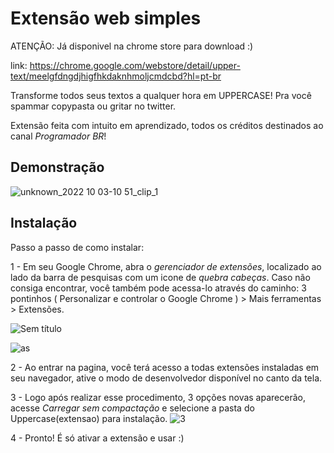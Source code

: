 
#  Extensão web simples

ATENÇÃO: Já disponivel na chrome store para download :) 

link:
https://chrome.google.com/webstore/detail/upper-text/meelgfdngdjhigfhkdaknhmoljcmdcbd?hl=pt-br

Transforme todos seus textos a qualquer hora em UPPERCASE! Pra você spammar copypasta ou gritar no twitter.

Extensão feita com intuito em aprendizado, todos os créditos destinados ao canal *Programador BR*!

## Demonstração

![unknown_2022 10 03-10 51_clip_1](https://user-images.githubusercontent.com/99676970/193668311-4664b336-ee12-4cb6-ac05-5049e250df50.gif)


## Instalação

Passo a passo de como instalar:

1 - Em seu Google Chrome, abra o *gerenciador de extensões*, localizado ao lado da barra de pesquisas com um icone de *quebra cabeças*. 
Caso não consiga encontrar, você também pode acessa-lo através do caminho:
3 pontinhos ( Personalizar e controlar o Google Chrome ) > Mais ferramentas > Extensões.

![Sem título](https://user-images.githubusercontent.com/99676970/193673109-0f708349-5369-4c66-98ce-08d26dc84042.png)

![as](https://user-images.githubusercontent.com/99676970/193673121-1e66deb0-c76a-4b27-9d1d-df0394b8a004.png)

2 - Ao entrar na pagina, você terá acesso a todas extensões instaladas em seu navegador, ative o modo de desenvolvedor disponível no canto da tela.

3 - Logo após realizar esse procedimento, 3 opções novas aparecerão, acesse *Carregar sem compactação* e selecione a pasta do Uppercase(extensao) para instalação.
![3](https://user-images.githubusercontent.com/99676970/193673148-91d5804d-bbe0-4096-b342-3142a4513ecc.png)

4 - Pronto! É só ativar a extensão e usar :)
